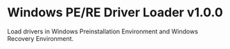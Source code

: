 # Windows PE/RE Driver Loader v1.0.0
Load drivers in Windows Preinstallation Environment and Windows Recovery Environment.
